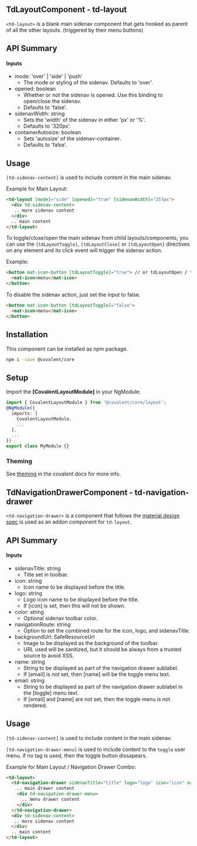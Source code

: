 ## TdLayoutComponent - td-layout

`<td-layout>` is a blank main sidenav component that gets hooked as parent of all the other layouts. (triggered by their menu buttons)


## API Summary

#### Inputs

+ mode: 'over' | 'side' | 'push'
  + The mode or styling of the sidenav. Defaults to 'over'.
+ opened: boolean
  + Whether or not the sidenav is opened. Use this binding to open/close the sidenav. 
  + Defaults to 'false'.
+ sidenavWidth: string
  + Sets the 'width' of the sidenav in either 'px' or '%'. 
  + Defaults to '320px'.
+ containerAutosize: boolean
  + Sets 'autosize' of the sidenav-container.
  + Defaults to 'false'.

## Usage

`[td-sidenav-content]` is used to include content in the main sidenav.

Example for Main Layout:

```html
<td-layout [mode]="side" [opened]="true" [sidenavWidth]="257px">
  <div td-sidenav-content>
   .. more sidenav content
  </div>
  .. main content
</td-layout>
```

To toggle/close/open the main sidenav from child layouts/components, you can use the `[tdLayoutToggle]`, `[tdLayoutClose]` or `[tdLayoutOpen]` directives on any element and its click event will trigger the sidenav action.

Example:

```html
<button mat-icon-button [tdLayoutToggle]="true"> // or tdLayoutOpen / tdLayoutClose
  <mat-icon>menu</mat-icon>
</button>
```

To disable the sidenav action, just set the input to false.

```html
<button mat-icon-button [tdLayoutToggle]="false">
  <mat-icon>menu</mat-icon>
</button>
```

## Installation

This component can be installed as npm package.

```bash
npm i -save @covalent/core
```


## Setup

Import the **[CovalentLayoutModule]** in your NgModule:

```typescript
import { CovalentLayoutModule } from '@covalent/core/layout';
@NgModule({
  imports: [
    CovalentLayoutModule,
    ...
  ],
  ...
})
export class MyModule {}
```


### Theming

See [theming](https://teradata.github.io/covalent/docs/theme) in the covalent docs for more info.


## TdNavigationDrawerComponent - td-navigation-drawer

`<td-navigation-drawer>` is a component that follows the [material design spec](https://material.io/guidelines/patterns/navigation-drawer.html#navigation-drawer-specs) is used as an addon component for `td-layout`.


## API Summary

#### Inputs

+ sidenavTitle: string
  + Title set in toolbar.
+ icon: string
  + Icon name to be displayed before the title.
+ logo: string
  + Logo icon name to be displayed before the title. 
  + If [icon] is set, then this will not be shown.
+ color: string
  + Optional sidenav toolbar color.
+ navigationRoute: string
  + Option to set the combined route for the icon, logo, and sidenavTitle.
+ backgroundUrl: SafeResourceUrl
  + Image to be displayed as the background of the toolbar. 
  + URL used will be sanitized, but it should be always from a trusted source to avoid XSS.
+ name: string
  + String to be displayed as part of the navigation drawer sublabel.
  + If [email] is not set, then [name] will be the toggle menu text.
+ email: string
  + String to be displayed as part of the navigation drawer sublabel in the [toggle] menu text. 
  + If [email] and [name] are not set, then the toggle menu is not rendered.

## Usage

`[td-sidenav-content]` is used to include content in the main sidenav.

`[td-navigation-drawer-menu]` is used to include content to the `toggle` user menu. if no tag is used, then the toggle button dissapears.

Example for Main Layout / Navigation Drawer Combo:

```html
<td-layout>
  <td-navigation-drawer sidenavTitle="title" logo="logo" icon="icon" name="name" password="password" color="color" navigationRoute="/">
    .. main drawer content
    <div td-navigation-drawer-menu>
      .. menu drawer content
    </div>
  </td-navigation-drawer>
  <div td-sidenav-content>
   .. more sidenav content
  </div>
  .. main content
</td-layout>
```